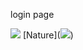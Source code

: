 login page

<img src="https://img.freepik.com/free-vector/shiny-login-page-template-form-design_1017-30789.jpg?w=2000"></img>
[Nature](<img src="2wCEAAoHCBYWFRgWFhYZGRgaGRoZGhwcHBkcGBoYGhoaGRgcGhocIS4lHB4rHxgYJjgmKy8xNTU1GiQ7QDs0Py40NjEBDAwMEA8QHxISHzQsJSs0NDQ0NzY0NDQ0NDQ0NDQ0NDQ0NDQ0NDQ0NDQ0NDQ0NDQ0NDQ0NDQ0NDQ0NDQ0NDQ0NP"></img>)



